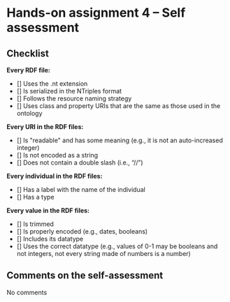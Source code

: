 # Hands-on assignment 4 – Self assessment

## Checklist

**Every RDF file:**

- [] Uses the .nt extension
- [] Is serialized in the NTriples format
- [] Follows the resource naming strategy
- [] Uses class and property URIs that are the same as those used in the ontology

**Every URI in the RDF files:**

- [] Is "readable" and has some meaning (e.g., it is not an auto-increased integer) 
- [] Is not encoded as a string
- [] Does not contain a double slash (i.e., “//”)

**Every individual in the RDF files:**

- [] Has a label with the name of the individual
- [] Has a type

**Every value in the RDF files:**

- [] Is trimmed
- [] Is properly encoded (e.g., dates, booleans)
- [] Includes its datatype
- [] Uses the correct datatype (e.g., values of 0-1 may be booleans and not integers, not every string made of numbers is a number)

## Comments on the self-assessment
No comments
